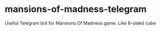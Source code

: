 # mansions-of-madness-telegram
Useful Telegram bot for Mansions Of Madness game. Like 8-sided cube 
